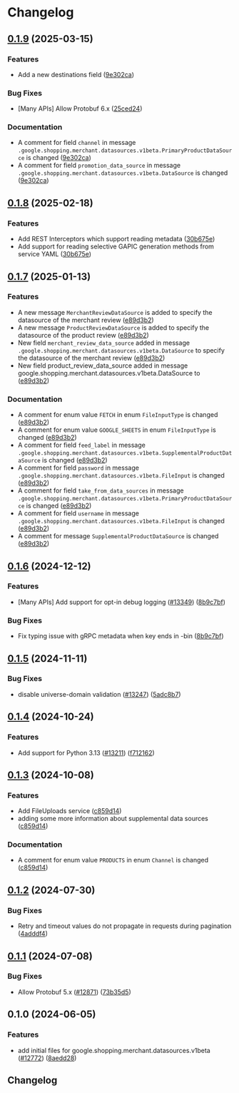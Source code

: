 # Changelog

## [0.1.9](https://github.com/googleapis/google-cloud-python/compare/google-shopping-merchant-datasources-v0.1.8...google-shopping-merchant-datasources-v0.1.9) (2025-03-15)


### Features

* Add a new destinations field ([9e302ca](https://github.com/googleapis/google-cloud-python/commit/9e302ca598ebc2eddd92b34633c40ba4750e9cfc))


### Bug Fixes

* [Many APIs] Allow Protobuf 6.x ([25ced24](https://github.com/googleapis/google-cloud-python/commit/25ced2444528a1dc6a22daa32b82b844961f1b75))


### Documentation

* A comment for field `channel` in message `.google.shopping.merchant.datasources.v1beta.PrimaryProductDataSource` is changed ([9e302ca](https://github.com/googleapis/google-cloud-python/commit/9e302ca598ebc2eddd92b34633c40ba4750e9cfc))
* A comment for field `promotion_data_source` in message `.google.shopping.merchant.datasources.v1beta.DataSource` is changed ([9e302ca](https://github.com/googleapis/google-cloud-python/commit/9e302ca598ebc2eddd92b34633c40ba4750e9cfc))

## [0.1.8](https://github.com/googleapis/google-cloud-python/compare/google-shopping-merchant-datasources-v0.1.7...google-shopping-merchant-datasources-v0.1.8) (2025-02-18)


### Features

* Add REST Interceptors which support reading metadata ([30b675e](https://github.com/googleapis/google-cloud-python/commit/30b675e7e9eaee87f9e7bdf4dc910b01f6a3044f))
* Add support for reading selective GAPIC generation methods from service YAML ([30b675e](https://github.com/googleapis/google-cloud-python/commit/30b675e7e9eaee87f9e7bdf4dc910b01f6a3044f))

## [0.1.7](https://github.com/googleapis/google-cloud-python/compare/google-shopping-merchant-datasources-v0.1.6...google-shopping-merchant-datasources-v0.1.7) (2025-01-13)


### Features

* A new message `MerchantReviewDataSource` is added to specify the datasource of the merchant review ([e89d3b2](https://github.com/googleapis/google-cloud-python/commit/e89d3b2c3ad57fb68a84b02d8683dbb556d5adda))
* A new message `ProductReviewDataSource` is added to specify the datasource of the product review ([e89d3b2](https://github.com/googleapis/google-cloud-python/commit/e89d3b2c3ad57fb68a84b02d8683dbb556d5adda))
* New field `merchant_review_data_source` added in message `.google.shopping.merchant.datasources.v1beta.DataSource` to specify the datasource of the merchant review ([e89d3b2](https://github.com/googleapis/google-cloud-python/commit/e89d3b2c3ad57fb68a84b02d8683dbb556d5adda))
* New field product_review_data_source added in message google.shopping.merchant.datasources.v1beta.DataSource to ([e89d3b2](https://github.com/googleapis/google-cloud-python/commit/e89d3b2c3ad57fb68a84b02d8683dbb556d5adda))


### Documentation

* A comment for enum value `FETCH` in enum `FileInputType` is changed ([e89d3b2](https://github.com/googleapis/google-cloud-python/commit/e89d3b2c3ad57fb68a84b02d8683dbb556d5adda))
* A comment for enum value `GOOGLE_SHEETS` in enum `FileInputType` is changed ([e89d3b2](https://github.com/googleapis/google-cloud-python/commit/e89d3b2c3ad57fb68a84b02d8683dbb556d5adda))
* A comment for field `feed_label` in message `.google.shopping.merchant.datasources.v1beta.SupplementalProductDataSource` is changed ([e89d3b2](https://github.com/googleapis/google-cloud-python/commit/e89d3b2c3ad57fb68a84b02d8683dbb556d5adda))
* A comment for field `password` in message `.google.shopping.merchant.datasources.v1beta.FileInput` is changed ([e89d3b2](https://github.com/googleapis/google-cloud-python/commit/e89d3b2c3ad57fb68a84b02d8683dbb556d5adda))
* A comment for field `take_from_data_sources` in message `.google.shopping.merchant.datasources.v1beta.PrimaryProductDataSource` is changed ([e89d3b2](https://github.com/googleapis/google-cloud-python/commit/e89d3b2c3ad57fb68a84b02d8683dbb556d5adda))
* A comment for field `username` in message `.google.shopping.merchant.datasources.v1beta.FileInput` is changed ([e89d3b2](https://github.com/googleapis/google-cloud-python/commit/e89d3b2c3ad57fb68a84b02d8683dbb556d5adda))
* A comment for message `SupplementalProductDataSource` is changed ([e89d3b2](https://github.com/googleapis/google-cloud-python/commit/e89d3b2c3ad57fb68a84b02d8683dbb556d5adda))

## [0.1.6](https://github.com/googleapis/google-cloud-python/compare/google-shopping-merchant-datasources-v0.1.5...google-shopping-merchant-datasources-v0.1.6) (2024-12-12)


### Features

* [Many APIs] Add support for opt-in debug logging ([#13349](https://github.com/googleapis/google-cloud-python/issues/13349)) ([8b9c7bf](https://github.com/googleapis/google-cloud-python/commit/8b9c7bf3bb1c4f0beabd71a45c469fcedb19a2c8))


### Bug Fixes

* Fix typing issue with gRPC metadata when key ends in -bin ([8b9c7bf](https://github.com/googleapis/google-cloud-python/commit/8b9c7bf3bb1c4f0beabd71a45c469fcedb19a2c8))

## [0.1.5](https://github.com/googleapis/google-cloud-python/compare/google-shopping-merchant-datasources-v0.1.4...google-shopping-merchant-datasources-v0.1.5) (2024-11-11)


### Bug Fixes

* disable universe-domain validation  ([#13247](https://github.com/googleapis/google-cloud-python/issues/13247)) ([5adc8b7](https://github.com/googleapis/google-cloud-python/commit/5adc8b7d2cc8ab9707ab5a65f15270c125cee051))

## [0.1.4](https://github.com/googleapis/google-cloud-python/compare/google-shopping-merchant-datasources-v0.1.3...google-shopping-merchant-datasources-v0.1.4) (2024-10-24)


### Features

* Add support for Python 3.13 ([#13211](https://github.com/googleapis/google-cloud-python/issues/13211)) ([f712162](https://github.com/googleapis/google-cloud-python/commit/f712162c01f065da29fffbbed1e856a1f3876b1b))

## [0.1.3](https://github.com/googleapis/google-cloud-python/compare/google-shopping-merchant-datasources-v0.1.2...google-shopping-merchant-datasources-v0.1.3) (2024-10-08)


### Features

* Add FileUploads service ([c859d14](https://github.com/googleapis/google-cloud-python/commit/c859d14990dbdf2c59a09265b1c91479f134aaa6))
* adding some more information about supplemental data sources ([c859d14](https://github.com/googleapis/google-cloud-python/commit/c859d14990dbdf2c59a09265b1c91479f134aaa6))


### Documentation

* A comment for enum value `PRODUCTS` in enum `Channel` is changed ([c859d14](https://github.com/googleapis/google-cloud-python/commit/c859d14990dbdf2c59a09265b1c91479f134aaa6))

## [0.1.2](https://github.com/googleapis/google-cloud-python/compare/google-shopping-merchant-datasources-v0.1.1...google-shopping-merchant-datasources-v0.1.2) (2024-07-30)


### Bug Fixes

* Retry and timeout values do not propagate in requests during pagination ([4adddf4](https://github.com/googleapis/google-cloud-python/commit/4adddf4d90634e454ee006774bfc631fc12c1700))

## [0.1.1](https://github.com/googleapis/google-cloud-python/compare/google-shopping-merchant-datasources-v0.1.0...google-shopping-merchant-datasources-v0.1.1) (2024-07-08)


### Bug Fixes

* Allow Protobuf 5.x ([#12871](https://github.com/googleapis/google-cloud-python/issues/12871)) ([73b35d5](https://github.com/googleapis/google-cloud-python/commit/73b35d56f8626d99ce7c3902a8c223cc09b4ca74))

## 0.1.0 (2024-06-05)


### Features

* add initial files for google.shopping.merchant.datasources.v1beta ([#12772](https://github.com/googleapis/google-cloud-python/issues/12772)) ([8aedd28](https://github.com/googleapis/google-cloud-python/commit/8aedd289e38b549d84fd7a2e19b3685fc377cc2a))

## Changelog
